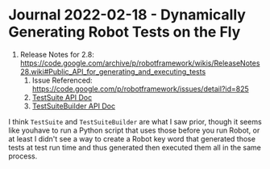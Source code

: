 Journal 2022-02-18 - Dynamically Generating Robot Tests on the Fly
==================================================================

1. Release Notes for 2.8: https://code.google.com/archive/p/robotframework/wikis/ReleaseNotes28.wiki#Public_API_for_generating_and_executing_tests
    1. Issue Referenced: https://code.google.com/p/robotframework/issues/detail?id=825
    2. [TestSuite API Doc](http://robot-framework.readthedocs.org/en/latest/autodoc/robot.running.html#robot.running.model.TestSuite)
    3. [TestSuiteBuilder API Doc](http://robot-framework.readthedocs.org/en/latest/autodoc/robot.running.html#robot.running.builder.TestSuiteBuilder)

I think `TestSuite` and `TestSuiteBuilder` are what I saw prior, though it seems like youhave to run a Python script that uses those before you run Robot, or at least I didn't see a way to create a Robot key word that generated those tests at test run time and thus generated then executed them all in the same process.
